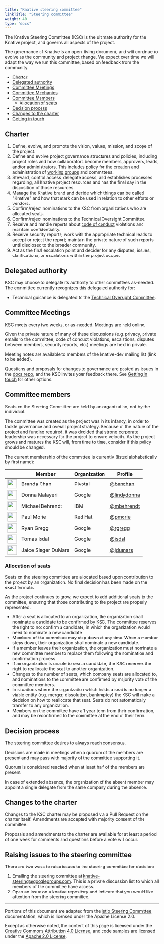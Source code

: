 ```yaml
---
title: "Knative steering committee"
linkTitle: "Steering committee"
weight: 40
type: "docs"
---
```


The Knative Steering Committee (KSC) is the ultimate authority for the Knative
project, and governs all aspects of the project.

The governance of Knative is an open, living document, and will continue to
evolve as the community and project change. We expect over time we will adapt
the way we run this committee, based on feedback from the community.

- [Charter](#charter)
- [Delegated authority](#delegated-authority)
- [Committee Meetings](#committee-meetings)
- [Committee Mechanics](#committee-mechanics)
- [Committee Members](#committee-members)
  - [Allocation of seats](#allocation-of-seats)
- [Decision process](#decision-process)
- [Changes to the charter](#changes-to-the-charter)
- [Getting in touch](#getting-in-touch)

## Charter

1. Define, evolve, and promote the vision, values, mission, and scope of the
   project.
1. Define and evolve project governance structures and policies, including
   project roles and how collaborators become members, approvers, leads, and/or
   administrators. This includes policy for the creation and administration of
   [working groups](./WORKING-GROUPS.md) and committees.
1. Steward, control access, delegate access, and establishes processes
   regarding, all Knative project resources and has the final say in the
   disposition of those resources.
1. Manage the Knative brand and decide which things can be called "Knative" and
   how that mark can be used in relation to other efforts or vendors.
1. Confirm/reject nominations to the KSC from organizations who are allocated
   seats.
1. Confirm/reject nominations to the Technical Oversight Committee.
1. Receive and handle reports about [code of conduct](./CODE-OF-CONDUCT.md)
   violations and maintain confidentiality.
1. Receive security reports; work with the appropriate technical leads to accept
   or reject the report; maintain the private nature of such reports until
   disclosed to the broader community.
1. Act as the final escalation point and decider for any disputes, issues,
   clarifications, or escalations within the project scope.

## Delegated authority

KSC may choose to delegate its authority to other committees as-needed. The
committee currently recognizes this delegated authority for:

- Technical guidance is delegated to the
  [Technical Oversight Committee](./TECH-OVERSIGHT-COMMITTEE.md).

## Committee Meetings

KSC meets every two weeks, or as-needed. Meetings are held online.

Given the private nature of many of these discussions (e.g. privacy, private
emails to the committee, code of conduct violations, escalations, disputes
between members, security reports, etc.) meetings are held in private.

Meeting notes are available to members of the knative-dev mailing list (link to
be added).

Questions and proposals for changes to governance are posted as issues in the
[docs repo](https://github.com/knative/docs), and the KSC invites your feedback
there. See [Getting in touch](#getting-in-touch) for other options.

## Committee members

Seats on the Steering Committee are held by an organization, not by the
individual.

The committee was created as the project was in its infancy, in order to tackle
governance and overall project strategy. Because of the nature of the project
and funding required, it was decided that strong corporate leadership was
necessary for the project to ensure velocity. As the project grows and matures
the KSC will, from time to time, consider if this policy should be changed.

The current membership of the committee is currently (listed alphabetically by
first name):

| &nbsp;                                                     | Member           | Organization | Profile                                      |
| ---------------------------------------------------------- | ---------------- | ------------ | -------------------------------------------- |
| <img width="30px" src="https://github.com/bsnchan.png">    | Brenda Chan      | Pivotal      | [@bsnchan](https://github.com/bsnchan)       |
| <img width="30px" src="https://github.com/lindydonna.png"> | Donna Malayeri   | Google       | [@lindydonna](https://github.com/lindydonna) |
| <img width="30px" src="https://github.com/mbehrendt.png">  | Michael Behrendt | IBM          | [@mbehrendt](https://github.com/mbehrendt)   |
| <img width="30px" src="https://github.com/pmorie.png">     | Paul Morie       | Red Hat      | [@pmorie](https://github.com/pmorie)         |
| <img width="30px" src="https://github.com/rgregg.png">     | Ryan Gregg       | Google       | [@rgregg](https://github.com/rgregg)         |
| <img width="30px" src="https://github.com/isdal.png">      | Tomas Isdal      | Google       | [@isdal](https://github.com/isdal)           |
| <img width="30px" src="https://github.com/jdumars.png">      | Jaice Singer DuMars | Google       | [@jdumars](https://github.com/jdumars)         |


### Allocation of seats

Seats on the steering committee are allocated based upon contribution to the
project by an organization. No final decision has been made on the exact
formula.

As the project continues to grow, we expect to add additional seats to the
committee, ensuring that those contributing to the project are properly
represented.

- After a seat is allocated to an organization, the organization shall nominate
  a candidate to be confirmed by KSC. The committee reserves the right to not
  confirm a candidate, in which the organization would need to nominate a new
  candidate
- Members of the committee may step down at any time. When a member steps down,
  their organization shall nominate a new candidate.
- If a member leaves their organization, the organization must nominate a new
  committee member to replace them following the nomination and confirmation
  process.
- If an organization is unable to seat a candidate, the KSC reserves the right
  to reallocate the seat to another organization.
- Changes to the number of seats, which company seats are allocated to, and
  nominations to the committee are confirmed by majority vote of the committee
  members.
- In situations where the organization which holds a seat is no longer a viable
  entity (e.g. merger, dissolution, bankruptcy) the KSC will make a decision on
  how to reallocate that seat. Seats do not automatically transfer to any
  organization.
- Members on the committee have a 1 year term from their confirmation, and may
  be reconfirmed to the committee at the end of their term.

## Decision process

The steering committee desires to always reach consensus.

Decisions are made in meetings when a quorum of the members are present and may
pass with majority of the committee supporting it.

Quorum is considered reached when at least half of the members are present.

In case of extended absence, the organization of the absent member may appoint a
single delegate from the same company during the absence.

## Changes to the charter

Changes to the KSC charter may be proposed via a Pull Request on the charter
itself. Amendments are accepted with majority consent of the committee.

Proposals and amendments to the charter are available for at least a period of
one week for comments and questions before a vote will occur.

## Raising issues to the steering committee

There are two ways to raise issues to the steering committee for decision:

1. Emailing the steering committee at
   [knative-steering@googlegroups.com](mailto:knative-steering@googlegroups.com).
   This is a private discussion list to which all members of the committee have
   access.
2. Open an issue on a knative repository and indicate that you would like attention
   from the steering committee.

---

Portions of this document are adapted from the
[Istio Steering Committee](https://github.com/istio/community/blob/master/STEERING-COMMITTEE.md)
documentation, which is licensed under the Apache License 2.0.

Except as otherwise noted, the content of this page is licensed under the
[Creative Commons Attribution 4.0 License](https://creativecommons.org/licenses/by/4.0/),
and code samples are licensed under the
[Apache 2.0 License](https://www.apache.org/licenses/LICENSE-2.0).
